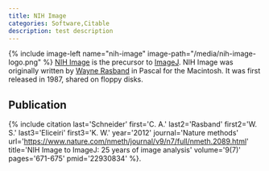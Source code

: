 ```yaml
---
title: NIH Image
categories: Software,Citable
description: test description
---
```


{% include image-left name="nih-image" image-path="/media/nih-image-logo.png" %}
[NIH Image](http://imagej.nih.gov/nih-image/) is the precursor to
[ImageJ](/about). NIH Image was originally written by
[Wayne Rasband](/users/rasband) in Pascal for the Macintosh.
It was first released in 1987, shared on floppy disks.

Publication
-----------

{% include citation last='Schneider' first='C. A.' last2='Rasband' first2='W. S.' last3='Eliceiri' first3='K. W.' year='2012' journal='Nature methods' url='https://www.nature.com/nmeth/journal/v9/n7/full/nmeth.2089.html' title='NIH Image to ImageJ: 25 years of image analysis' volume='9(7)' pages='671-675' pmid='22930834' %}.
